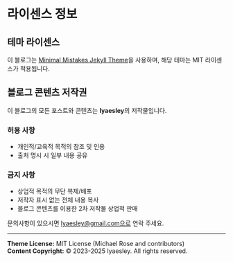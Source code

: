 # 라이센스 정보

## 테마 라이센스
이 블로그는 [Minimal Mistakes Jekyll Theme](https://github.com/mmistakes/minimal-mistakes)을 사용하며, 해당 테마는 MIT 라이센스가 적용됩니다.

## 블로그 콘텐츠 저작권
이 블로그의 모든 포스트와 콘텐츠는 **lyaesley**의 저작물입니다.

### 허용 사항
- 개인적/교육적 목적의 참조 및 인용
- 출처 명시 시 일부 내용 공유

### 금지 사항  
- 상업적 목적의 무단 복제/배포
- 저작자 표시 없는 전체 내용 복사
- 블로그 콘텐츠를 이용한 2차 저작물 상업적 판매

문의사항이 있으시면 lyaesley@gmail.com으로 연락 주세요.

---

**Theme License:** MIT License (Michael Rose and contributors)  
**Content Copyright:** © 2023-2025 lyaesley. All rights reserved.
